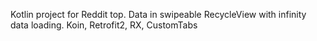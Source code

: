 Kotlin project for Reddit top. Data in swipeable RecycleView with infinity data loading.
Koin, Retrofit2, RX, CustomTabs  
